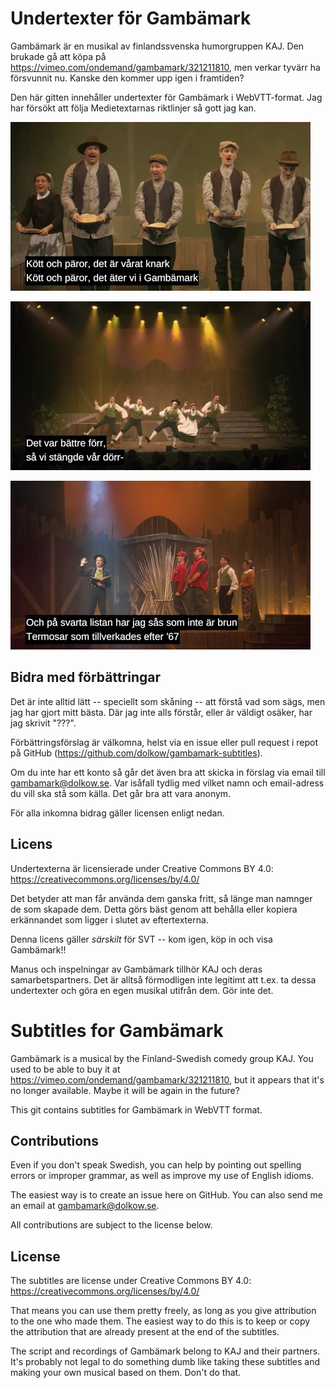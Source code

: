 # Undertexter för Gambämark

Gambämark är en musikal av finlandssvenska humorgruppen KAJ. Den brukade gå att
köpa på https://vimeo.com/ondemand/gambamark/321211810, men verkar tyvärr ha
försvunnit nu. Kanske den kommer upp igen i framtiden?

Den här gitten innehåller undertexter för Gambämark i WebVTT-format. Jag har
försökt att följa Medietextarnas riktlinjer så gott jag kan.

![Fem personer med tallrikar med undertexten "Kött och päror, det är vårat knark"](kött-och-päror.jpg)

![Fem personer i dans med undertexten "Det var bättre förr, så vi stängde vår dörr-"](bättre-förr.jpg)

![En man med bok och höjd hand med undertexten "Och på svarta listan har jag sås som inte är brun"](brunsås.jpg)

## Bidra med förbättringar

Det är inte alltid lätt -- speciellt som skåning -- att förstå vad som sägs, men
jag har gjort mitt bästa. Där jag inte alls förstår, eller är väldigt osäker,
har jag skrivit "???".

Förbättringsförslag är välkomna, helst via en issue eller pull request i repot
på GitHub (https://github.com/dolkow/gambamark-subtitles).

Om du inte har ett konto så går det även bra att skicka in förslag via email
till gambamark@dolkow.se. Var isåfall tydlig med vilket namn och email-adress
du vill ska stå som källa. Det går bra att vara anonym.

För alla inkomna bidrag gäller licensen enligt nedan.

## Licens

Undertexterna är licensierade under Creative Commons BY 4.0:
https://creativecommons.org/licenses/by/4.0/

Det betyder att man får använda dem ganska fritt, så länge man namnger de som
skapade dem. Detta görs bäst genom att behålla eller kopiera erkännandet som
ligger i slutet av eftertexterna.

Denna licens gäller _särskilt_ för SVT -- kom igen, köp in och visa Gambämark!!

Manus och inspelningar av Gambämark tillhör KAJ och deras samarbetspartners.
Det är alltså förmodligen inte legitimt att t.ex. ta dessa undertexter och göra
en egen musikal utifrån dem. Gör inte det.

# Subtitles for Gambämark

Gambämark is a musical by the Finland-Swedish comedy group KAJ. You used to be
able to buy it at https://vimeo.com/ondemand/gambamark/321211810, but it appears
that it's no longer available. Maybe it will be again in the future?

This git contains subtitles for Gambämark in WebVTT format.

## Contributions

Even if you don't speak Swedish, you can help by pointing out spelling errors or
improper grammar, as well as improve my use of English idioms.

The easiest way is to create an issue here on GitHub. You can also send me an
email at gambamark@dolkow.se.

All contributions are subject to the license below.

## License

The subtitles are license under Creative Commons BY 4.0:
https://creativecommons.org/licenses/by/4.0/

That means you can use them pretty freely, as long as you give attribution to
the one who made them. The easiest way to do this is to keep or copy the
attribution that are already present at the end of the subtitles.

The script and recordings of Gambämark belong to KAJ and their partners. It's
probably not legal to do something dumb like taking these subtitles and making
your own musical based on them. Don't do that.
